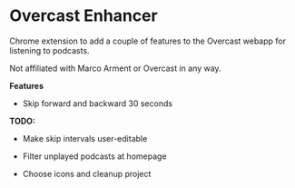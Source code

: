 Overcast Enhancer
=====

Chrome extension to add a couple of features to the Overcast webapp for listening to podcasts.

Not affiliated with Marco Arment or Overcast in any way.

**Features**

* Skip forward and backward 30 seconds

**TODO:**

* Make skip intervals user-editable

* Filter unplayed podcasts at homepage

* Choose icons and cleanup project